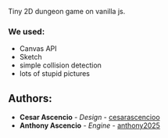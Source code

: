 Tiny 2D dungeon game on vanilla js.

### We used:

* Canvas API
* Sketch
* simple collision detection
* lots of stupid pictures

## Authors:

* **Cesar Ascencio** - *Design* - [cesarascencioo](https://github.com/cesarascencioo)
* **Anthony Ascencio** - *Engine* - [anthony2025](https://github.com/anthony2025)